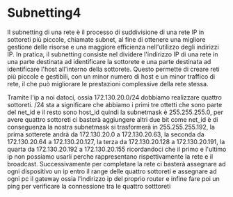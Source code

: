 # Subnetting4

Il subnetting di una rete è il processo di suddivisione di una rete IP in sottoreti più piccole, chiamate subnet, al fine di ottenere una migliore gestione delle risorse e una maggiore efficienza nell'utilizzo degli indirizzi IP. In pratica, il subnetting consiste nel dividere l'indirizzo IP di una rete in una parte destinata ad identificare la sottorete e una parte destinata ad identificare l'host all'interno della sottorete. Questo permette di creare reti più piccole e gestibili, con un minor numero di host e un minor traffico di rete, il che può migliorare le prestazioni complessive della rete stessa.

Tramite l'ip a noi datoci, ossia 172.130.20.0/24 dobbiamo realizzare quattro sottoreti. /24 sta a significare che abbiamo i primi tre ottetti che sono parte del net_id e il resto sono host_id quindi la subnetmask è 255.255.255.0, per avere quattro sottoreti ci basterà aggiungere altri due bit come net_id è di conseguenza la nostra subnetmask si trasformerà in 255.255.255.192, la prima sotterete andrà da 172.130.20.0 a 172.130.20.63, la seconda da 172.130.20.64 a 172.130.20.127, la terza da 172.130.20.128 a 172.130.20.191, la quarta da 172.130.20.192 a 172.130.20.155 ricordandoci che il primo e l'ultimo ip non possiamo usarli perche rappresentano rispettivamente la rete e il broadcast. Successivamente per completare la rete ci basterà assegnare ad ogni dispositivo un ip entro il range delle quattro sottoreti e assegnare ad ogni pc il gateway ossia l'indirizzo ip del proprio router e infine fare poi un ping per verificare la connessione tra le quattro sotttoreti
